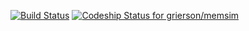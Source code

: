 [![Build Status](https://magnum.travis-ci.com/grierson/memsim.svg?token=QAGUoxEp3Je97wExznKM)](https://magnum.travis-ci.com/grierson/memsim)
[ ![Codeship Status for grierson/memsim](https://www.codeship.io/projects/7b1a8070-3a80-0132-acc1-66575373ee16/status)](https://www.codeship.io/projects/42381)

